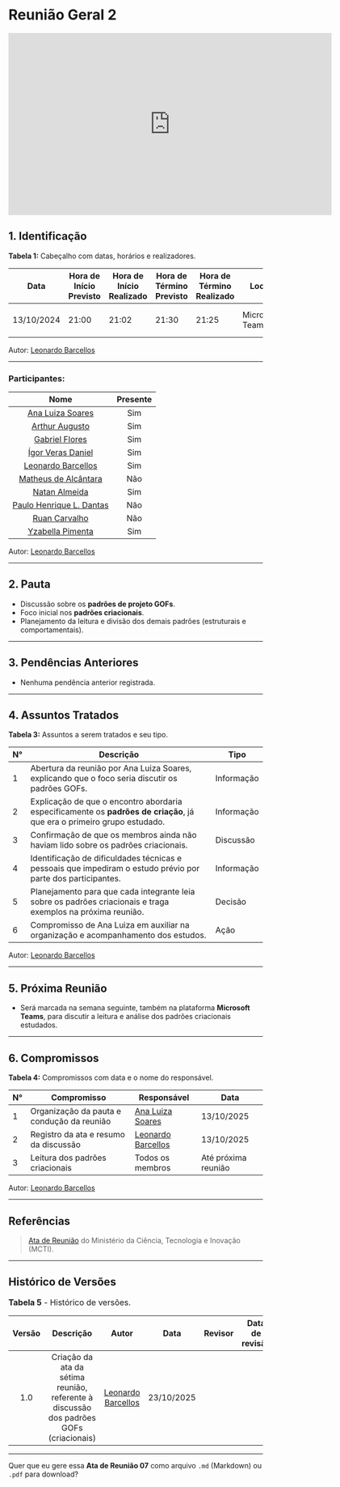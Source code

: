 # Reunião Geral 2

<iframe src="https://unbbr.sharepoint.com/sites/arquitetos/_layouts/15/embed.aspx?UniqueId=a8823d5a-b444-4213-b29d-964d73eab147&embed=%7B%22ust%22%3Atrue%2C%22hv%22%3A%22CopyEmbedCode%22%7D&referrer=StreamWebApp&referrerScenario=EmbedDialog.Create" width="640" height="360" frameborder="0" scrolling="no" allowfullscreen title="reunião _7 - esses gofs plofts lopts xobs-20251013_210352-Gravação de Reunião.mp4"></iframe>

## 1. Identificação

**Tabela 1:** Cabeçalho com datas, horários e realizadores.

| Data       | Hora de Início Previsto | Hora de Início Realizado | Hora de Término Previsto | Hora de Término Realizado | Local           | Redator                                             | Revisor                                             |
| ---------- | ----------------------- | ------------------------ | ------------------------ | ------------------------- | --------------- | --------------------------------------------------- | --------------------------------------------------- |
| 13/10/2024 | 21:00                   | 21:02                    | 21:30                    | 21:25                     | Microsoft Teams | [Leonardo Barcellos](https://github.com/oyLeonardo) | [Ana Luiza Soares](https://github.com/Ana-Luiza-SC) |

Autor: [Leonardo Barcellos](https://github.com/oyLeonardo)

---

### Participantes:

| Nome | Presente |
|:----:|:--------:|
| [Ana Luiza Soares](https://github.com/Ana-Luiza-SC) | Sim |
| [Arthur Augusto](https://github.com/arthur-augusto) | Sim|
| [Gabriel Flores](https://github.com/Gabrielfcoelho) | Sim |
| [Ígor Veras Daniel](https://github.com/igorvdaniel) | Sim |
| [Leonardo Barcellos](https://github.com/oyLeonardo) | Sim |
| [Matheus de Alcântara](https://github.com/matheusdealcantara) | Não
| [Natan Almeida](https://github.com/natanalmeida03) | Sim |
| [Paulo Henrique L. Dantas](https://github.com/Nanashii76) | Não |
| [Ruan Carvalho](https://github.com/Ruan-Carvalho) | Não |
| [Yzabella Pimenta](https://github.com/redjsun) | Sim |

Autor: [Leonardo Barcellos](https://github.com/oyLeonardo)

---

## 2. Pauta

* Discussão sobre os **padrões de projeto GOFs**.
* Foco inicial nos **padrões criacionais**.
* Planejamento da leitura e divisão dos demais padrões (estruturais e comportamentais).

---

## 3. Pendências Anteriores

* Nenhuma pendência anterior registrada.

---

## 4. Assuntos Tratados

**Tabela 3:** Assuntos a serem tratados e seu tipo.

| N° | Descrição                                                                                                               | Tipo       |
| -- | ----------------------------------------------------------------------------------------------------------------------- | ---------- |
| 1  | Abertura da reunião por Ana Luiza Soares, explicando que o foco seria discutir os padrões GOFs.                         | Informação |
| 2  | Explicação de que o encontro abordaria especificamente os **padrões de criação**, já que era o primeiro grupo estudado. | Informação |
| 3  | Confirmação de que os membros ainda não haviam lido sobre os padrões criacionais.                                       | Discussão  |
| 4  | Identificação de dificuldades técnicas e pessoais que impediram o estudo prévio por parte dos participantes.            | Informação |
| 5  | Planejamento para que cada integrante leia sobre os padrões criacionais e traga exemplos na próxima reunião.            | Decisão    |
| 6  | Compromisso de Ana Luiza em auxiliar na organização e acompanhamento dos estudos.                                       | Ação       |

Autor: [Leonardo Barcellos](https://github.com/oyLeonardo)

---

## 5. Próxima Reunião

* Será marcada na semana seguinte, também na plataforma **Microsoft Teams**, para discutir a leitura e análise dos padrões criacionais estudados.

---

## 6. Compromissos

**Tabela 4:** Compromissos com data e o nome do responsável.

| N° | Compromisso                                | Responsável                                         | Data                |
| -- | ------------------------------------------ | --------------------------------------------------- | ------------------- |
| 1  | Organização da pauta e condução da reunião | [Ana Luiza Soares](https://github.com/Ana-Luiza-SC) | 13/10/2025          |
| 2  | Registro da ata e resumo da discussão      | [Leonardo Barcellos](https://github.com/oyLeonardo) | 13/10/2025          |
| 3  | Leitura dos padrões criacionais            | Todos os membros                                    | Até próxima reunião |

Autor: [Leonardo Barcellos](https://github.com/oyLeonardo)

---

## Referências

> [Ata de Reunião](https://pdp.mctic.gov.br/MCTI-PDP/guidances/examples/Ata%20Reuniao_21C35EC2.html) do Ministério da Ciência, Tecnologia e Inovação (MCTI).

---

## Histórico de Versões

<font size="3"><p style="text-align: left">**Tabela 5** - Histórico de versões.</p></font>

| Versão |                                        Descrição                                       |                        Autor                        |    Data    |                       Revisor                       | Data de revisão |                   Comentário do revisor                   |
| :----: | :------------------------------------------------------------------------------------: | :-------------------------------------------------: | :--------: | :-------------------------------------------------: | :-------------: | :-------------------------------------------------------: |
|   1.0  | Criação da ata da sétima reunião, referente à discussão dos padrões GOFs (criacionais) | [Leonardo Barcellos](https://github.com/oyLeonardo) | 23/10/2025 | 

---

Quer que eu gere essa **Ata de Reunião 07** como arquivo `.md` (Markdown) ou `.pdf` para download?

